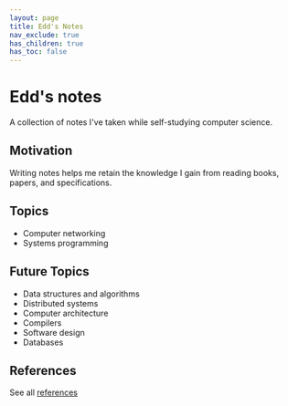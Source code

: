 ```yaml
---
layout: page
title: Edd's Notes
nav_exclude: true
has_children: true
has_toc: false
---
```


# Edd's notes

A collection of notes I've taken while self-studying computer science.

## Motivation

Writing notes helps me retain the knowledge I gain from reading books, papers, and specifications.

## Topics

- Computer networking
- Systems programming

## Future Topics

- Data structures and algorithms
- Distributed systems
- Computer architecture
- Compilers
- Software design
- Databases

## References

See all [references](/references)
